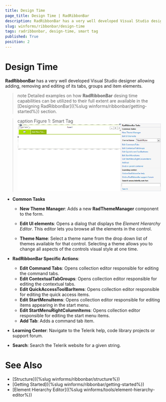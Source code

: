 ```yaml
---
title: Design Time
page_title: Design Time | RadRibbonBar
description: RadRibbonBar has a very well developed Visual Studio designer allowing adding, removing and editing of its tabs, groups and item elements.
slug: winforms/ribbonbar/design-time
tags: radribbonbar, design-time, smart tag
published: True
position: 2
---
```


# Design Time

__RadRibbonBar__ has a very well developed Visual Studio designer allowing adding, removing and editing of its tabs, groups and item elements.

>note Detailed examples on how __RadRibbonBar__ desing time capabilities can be utilized to their full extent are available in the [Designing RadRibbonBar]({%slug winforms/ribbonbar/getting-started%}) section. 
>

>caption Figure 1: Smart Tag
![radribbonbar-design-time 001](images/radribbonbar-design-time001.png)

* __Common Tasks__

	* __New Theme Manager__: Adds a new __RadThemeManager__ component to the form.

	* __Edit UI elements__: Opens a dialog that displays the *Element Hierarchy Editor*. This editor lets you browse all the elements in the control.

	* __Theme Name__: Select a theme name from the drop down list of themes available for that control. Selecting a theme allows you to change all aspects of the controls visual style at one time.

* __RadRibbonBar Specific Actions__:

	* __Edit Command Tabs__: Opens collection editor responsible for editing the command tabs.
	* __Edit ContextualTabGroups__: Opens collection editor responsible for editing the contextual tabs.
	* __Edit QuickAccessToolBarItems__: Opens collection editor responsible for editing the quick access items.
	* __Edit StartMenuItems__: Opens collection editor responsible for editing items appearing in the start menu.
	* __Edit StartMenuRightColumnItems__: Opens collection editor responsible for editing the start menu items.
	* __Add Tab__: Adds a command tab item.

* __Learning Center__: Navigate to the Telerik help, code library projects or support forum.

* __Search__: Search the Telerik website for a given string. 

# See Also

* [Structure]({%slug winforms/ribbonbar/structure%})
* [Getting Started]({%slug winforms/ribbonbar/getting-started%})
* [Element Hierarchy Editor]({%slug winforms/tools/element-hierarchy-editor%})